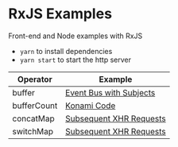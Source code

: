 # RxJS Examples
Front-end and Node examples with RxJS

 - `yarn` to install dependencies
 - `yarn start` to start the http server

| Operator | Example |
| --- |---|
| buffer | [Event Bus with Subjects](/examples/http/scripts/event-bus-with-subjects.js) |
| bufferCount | [Konami Code](/examples/http/scripts/konami-code.js) |
| concatMap | [Subsequent XHR Requests](/examples/node/subsequent-xhr-requests.js) |
| switchMap | [Subsequent XHR Requests](/examples/node/subsequent-xhr-requests.js) |